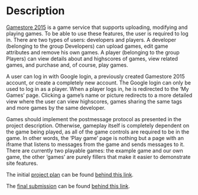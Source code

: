 # Description
[Gamestore 2015](http://gamestore2015.herokuapp.com) is a game service that supports uploading, modifying and playing games. To be able to use these features, the user is required to log in. There are two types of users: developers and players. A developer (belonging to the group Developers) can upload games, edit game attributes and remove his own games. A player (belonging to the group Players) can view details about and highscores of games, view related games, and purchase and, of course, play games.

A user can log in with Google login, a previously created Gamestore 2015 account, or create a completely new account. The Google login can only be used to log in as a player. When a player logs in, he is redirected to the ‘My Games’ page. Clicking a game’s name or picture redirects to a more detailed view where the user can view highscores, games sharing the same tags and more games by the same developer.

Games should implement the postmessage protocol as presented in the project description. Otherwise, gameplay itself is completely dependent on the game being played, as all of the game controls are required to be in the game. In other words, the ‘Play game’ page is nothing but a page with an iframe that listens to messages from the game and sends messages to it. There are currently two playable games: the example game and our own game, the other ‘games’ are purely fillers that make it easier to demonstrate site features.

The initial [project plan](project_plan.md) can be found [behind this link](project_plan.md).

The [final submission](final_submission.md) can be found [behind this link](final_submission.md).
